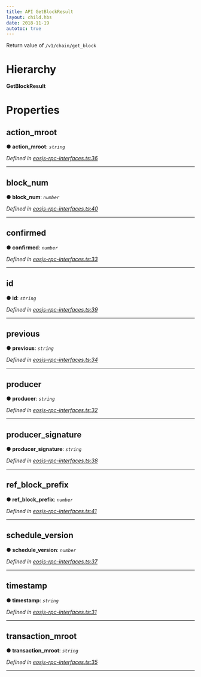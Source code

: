 ```yaml
---
title: API GetBlockResult 
layout: child.hbs
date: 2018-11-19
autotoc: true
---
```


Return value of `/v1/chain/get_block`

# Hierarchy

**GetBlockResult**

# Properties

<a id="action_mroot"></a>

##  action_mroot

**● action_mroot**: *`string`*

*Defined in [eosjs-rpc-interfaces.ts:36](https://github.com/EOSIO/eosjs/blob/e5ca122/src/eosjs-rpc-interfaces.ts#L36)*

___
<a id="block_num"></a>

##  block_num

**● block_num**: *`number`*

*Defined in [eosjs-rpc-interfaces.ts:40](https://github.com/EOSIO/eosjs/blob/e5ca122/src/eosjs-rpc-interfaces.ts#L40)*

___
<a id="confirmed"></a>

##  confirmed

**● confirmed**: *`number`*

*Defined in [eosjs-rpc-interfaces.ts:33](https://github.com/EOSIO/eosjs/blob/e5ca122/src/eosjs-rpc-interfaces.ts#L33)*

___
<a id="id"></a>

##  id

**● id**: *`string`*

*Defined in [eosjs-rpc-interfaces.ts:39](https://github.com/EOSIO/eosjs/blob/e5ca122/src/eosjs-rpc-interfaces.ts#L39)*

___
<a id="previous"></a>

##  previous

**● previous**: *`string`*

*Defined in [eosjs-rpc-interfaces.ts:34](https://github.com/EOSIO/eosjs/blob/e5ca122/src/eosjs-rpc-interfaces.ts#L34)*

___
<a id="producer"></a>

##  producer

**● producer**: *`string`*

*Defined in [eosjs-rpc-interfaces.ts:32](https://github.com/EOSIO/eosjs/blob/e5ca122/src/eosjs-rpc-interfaces.ts#L32)*

___
<a id="producer_signature"></a>

##  producer_signature

**● producer_signature**: *`string`*

*Defined in [eosjs-rpc-interfaces.ts:38](https://github.com/EOSIO/eosjs/blob/e5ca122/src/eosjs-rpc-interfaces.ts#L38)*

___
<a id="ref_block_prefix"></a>

##  ref_block_prefix

**● ref_block_prefix**: *`number`*

*Defined in [eosjs-rpc-interfaces.ts:41](https://github.com/EOSIO/eosjs/blob/e5ca122/src/eosjs-rpc-interfaces.ts#L41)*

___
<a id="schedule_version"></a>

##  schedule_version

**● schedule_version**: *`number`*

*Defined in [eosjs-rpc-interfaces.ts:37](https://github.com/EOSIO/eosjs/blob/e5ca122/src/eosjs-rpc-interfaces.ts#L37)*

___
<a id="timestamp"></a>

##  timestamp

**● timestamp**: *`string`*

*Defined in [eosjs-rpc-interfaces.ts:31](https://github.com/EOSIO/eosjs/blob/e5ca122/src/eosjs-rpc-interfaces.ts#L31)*

___
<a id="transaction_mroot"></a>

##  transaction_mroot

**● transaction_mroot**: *`string`*

*Defined in [eosjs-rpc-interfaces.ts:35](https://github.com/EOSIO/eosjs/blob/e5ca122/src/eosjs-rpc-interfaces.ts#L35)*

___
